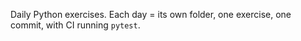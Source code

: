 
Daily Python exercises.
Each day = its own folder, one exercise, one commit, with CI running `pytest`.
